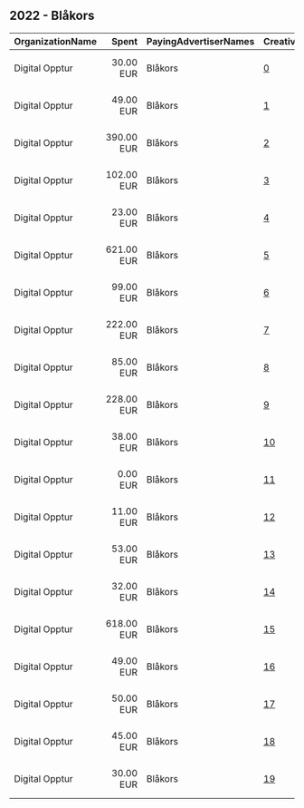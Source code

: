 ## 2022 - Blåkors 
|OrganizationName|Spent|PayingAdvertiserNames|CreativeUrls|Impressions|Genders|AgeBrackets|CountryCodes|BillingAddresses|CandidateBallotInformation|
|:---|---:|:---|:---|---:|:---|:---|:---|:---|:---|
|Digital Opptur|30.00 EUR|Blåkors|[0](https://www.snap.com/political-ads/asset/6b8ea1311fe70eea06444b719b91218f2ef902d667fe33b9d3b69d17d126bdcf?mediaType=mp4)|6,889||18-29|norway|"Edvard Storms gate 2,OSLO,0166,NO"||
|Digital Opptur|49.00 EUR|Blåkors|[1](https://www.snap.com/political-ads/asset/de70e653f66f5aa2ee1235b8197a82da50b6480e57605395bcf6230c16b4a9b5?mediaType=mp4)|6,945||18+|norway|"Edvard Storms gate 2,OSLO,0166,NO"|Bla Kors|
|Digital Opptur|390.00 EUR|Blåkors|[2](https://www.snap.com/political-ads/asset/ccb08cba2c0f869d2ca061dd3d4d8ef2edca987664d58f1564282fb10c80c5ae?mediaType=mp4)|44,224||18+|norway|"Edvard Storms gate 2,OSLO,0166,NO"|Bla Kors|
|Digital Opptur|102.00 EUR|Blåkors|[3](https://www.snap.com/political-ads/asset/4dd14f45206af3771a5def8eb20d935ff4c85fb5c16ee2e2a874fec9dbc511ca?mediaType=mp4)|14,507||18+|norway|"Edvard Storms gate 2,OSLO,0166,NO"|Bla Kors|
|Digital Opptur|23.00 EUR|Blåkors|[4](https://www.snap.com/political-ads/asset/e03b5e5488d1909f71358b0d48905817fc388aa0998398de59011f3bf541ce9a?mediaType=mp4)|2,922||18+|norway|"Edvard Storms gate 2,OSLO,0166,NO"|Bla Kors|
|Digital Opptur|621.00 EUR|Blåkors|[5](https://www.snap.com/political-ads/asset/8ccf6c06056f2996ea263ad5e331c958a45b611b0c173b9ed7b75e6a012c6334?mediaType=mp4)|109,453||18-29|norway|"Edvard Storms gate 2,OSLO,0166,NO"||
|Digital Opptur|99.00 EUR|Blåkors|[6](https://www.snap.com/political-ads/asset/34a9e0f816634d0aff3a765197a7cbf118993a9edfad2692e371bf9bbd6023cc?mediaType=mp4)|11,878||18+|norway|"Edvard Storms gate 2,OSLO,0166,NO"|Bla Kors|
|Digital Opptur|222.00 EUR|Blåkors|[7](https://www.snap.com/political-ads/asset/230ebe14798eb3618bc3fe81b4bec0359a6cc5cb8e9eecf3218b97e76c27811d?mediaType=mp4)|23,126||18+|norway|"Edvard Storms gate 2,OSLO,0166,NO"|Bla Kors|
|Digital Opptur|85.00 EUR|Blåkors|[8](https://www.snap.com/political-ads/asset/5f13b13d8686c9ed9e98c0f6a6059048c84882255486a287ad67fc0e439d45b6?mediaType=mp4)|13,897||18+|norway|"Edvard Storms gate 2,OSLO,0166,NO"|Bla Kors|
|Digital Opptur|228.00 EUR|Blåkors|[9](https://www.snap.com/political-ads/asset/b940d071f2b8ddb0a523b2e5aa4489cbe8c24afb6390a571443287c63569eae7?mediaType=mp4)|27,868||18+|norway|"Edvard Storms gate 2,OSLO,0166,NO"|Bla Kors|
|Digital Opptur|38.00 EUR|Blåkors|[10](https://www.snap.com/political-ads/asset/53f83b2d12a863b6a505e3b38326e5d1746ae074b77d3309aa0c4128644722b7?mediaType=mp4)|4,293||18+|norway|"Edvard Storms gate 2,OSLO,0166,NO"|Bla Kors|
|Digital Opptur|0.00 EUR|Blåkors|[11](https://www.snap.com/political-ads/asset/ccb08cba2c0f869d2ca061dd3d4d8ef2edca987664d58f1564282fb10c80c5ae?mediaType=mp4)|27||18+|norway|"Edvard Storms gate 2,OSLO,0166,NO"|Bla Kors|
|Digital Opptur|11.00 EUR|Blåkors|[12](https://www.snap.com/political-ads/asset/e03b5e5488d1909f71358b0d48905817fc388aa0998398de59011f3bf541ce9a?mediaType=mp4)|1,724||18+|norway|"Edvard Storms gate 2,OSLO,0166,NO"|Bla Kors|
|Digital Opptur|53.00 EUR|Blåkors|[13](https://www.snap.com/political-ads/asset/f4052ab5aba1603e034167303d9b3b32073af2f4c97ed854c722ddf1786e31df?mediaType=mp4)|9,472||18-29|norway|"Edvard Storms gate 2,OSLO,0166,NO"||
|Digital Opptur|32.00 EUR|Blåkors|[14](https://www.snap.com/political-ads/asset/c43038a92cbbbe7822083dfc927187c6f1607e252a9c3d689ac0a63e4ba21479?mediaType=mp4)|5,869||18+|norway|"Edvard Storms gate 2,OSLO,0166,NO"|Bla Kors|
|Digital Opptur|618.00 EUR|Blåkors|[15](https://www.snap.com/political-ads/asset/230ebe14798eb3618bc3fe81b4bec0359a6cc5cb8e9eecf3218b97e76c27811d?mediaType=mp4)|79,966||18+|norway|"Edvard Storms gate 2,OSLO,0166,NO"|Bla Kors|
|Digital Opptur|49.00 EUR|Blåkors|[16](https://www.snap.com/political-ads/asset/53f83b2d12a863b6a505e3b38326e5d1746ae074b77d3309aa0c4128644722b7?mediaType=mp4)|6,802||18+|norway|"Edvard Storms gate 2,OSLO,0166,NO"|Bla Kors|
|Digital Opptur|50.00 EUR|Blåkors|[17](https://www.snap.com/political-ads/asset/e2134377968d7cc481d457e58ab7bb185c3c2dae02b6b382a5ba6f51380fcd5d?mediaType=mp4)|9,606||18-29|norway|"Edvard Storms gate 2,OSLO,0166,NO"||
|Digital Opptur|45.00 EUR|Blåkors|[18](https://www.snap.com/political-ads/asset/44b9c5848ae4ee4d6c585b3bae4fe1fe748159822dd0bc927bd3a587436a0853?mediaType=mp4)|6,650||18+|norway|"Edvard Storms gate 2,OSLO,0166,NO"|Bla Kors|
|Digital Opptur|30.00 EUR|Blåkors|[19](https://www.snap.com/political-ads/asset/82897bb42be8a875e742d5257a1619d177ebb2f92536ba90272b612fa4c80fb2?mediaType=mp4)|5,024||18-29|norway|"Edvard Storms gate 2,OSLO,0166,NO"||
